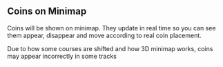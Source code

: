 ## Coins on Minimap

Coins will be shown on minimap. They update in real time so you can see them appear, disappear and move according to real coin placement.

Due to how some courses are shifted and how 3D minimap works, coins may appear incorrectly in some tracks